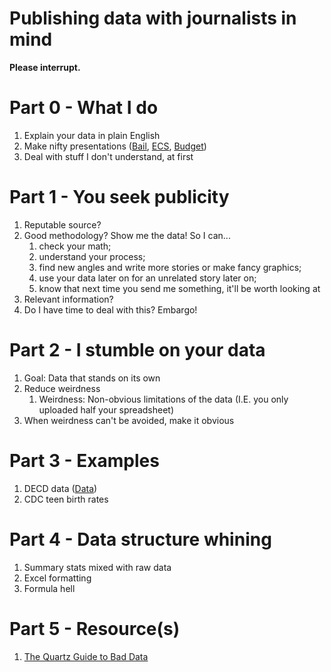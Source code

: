 # Publishing data with journalists in mind

**Please interrupt.**

# Part 0 - What I do
1. Explain your data in plain English
2. Make nifty presentations ([Bail](https://jakekara.github.io/pretrial-slider/), [ECS](http://projects.ctmirror.org/content/trend/2016/10/excess_cost/), [Budget](https://jakekara.github.io/budget_petri/))
3. Deal with stuff I don't understand, at first

# Part 1 - You seek publicity
1. Reputable source?
2. Good methodology? Show me the data! So I can...
   1. check your math;
   2. understand your process;
   3. find  new angles and write more stories or make fancy graphics;
   4. use your data later on for an unrelated story later on;
   5. know that next time you send me something, it'll be worth looking at
3. Relevant information?
4. Do I have time to deal with this? Embargo!

# Part 2 - I stumble on your data
1. Goal: Data that stands on its own
2. Reduce weirdness
   1. Weirdness: Non-obvious limitations of the data (I.E. you only uploaded half your spreadsheet)
3. When weirdness can't be avoided, make it obvious

# Part 3 - Examples
1. DECD data ([Data](https://data.ct.gov/Business/Small-Business-Express-Tabulated-Data/565g-b4i4))
2. CDC teen birth rates 

# Part 4 - Data structure whining
1. Summary stats mixed with raw data
2. Excel formatting
3. Formula hell

# Part 5 - Resource(s)
1. [The Quartz Guide to Bad Data](https://github.com/Quartz/bad-data-guide/blob/master/README.md#rows-or-values-are-duplicated)